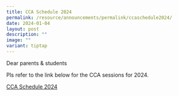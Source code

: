 ```yaml
---
title: CCA Schedule 2024
permalink: /resource/announcements/permalink/ccaschedule2024/
date: 2024-01-04
layout: post
description: ""
image: ""
variant: tiptap
---
```

<p>Dear parents &amp; students</p><p>Pls refer to the link below for the CCA sessions for 2024. </p><p><a href="https://www.westspringsec.moe.edu.sg/character-excellence/co-curricular-activities/permalink/ccaschedule2024/" rel="noopener noreferrer nofollow" target="_blank">CCA Schedule 2024</a></p>